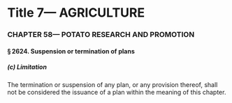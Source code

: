 
# Title 7— AGRICULTURE
### CHAPTER 58— POTATO RESEARCH AND PROMOTION
#### § 2624. Suspension or termination of plans
##### (c) Limitation

The termination or suspension of any plan, or any provision thereof, shall not be considered the issuance of a plan within the meaning of this chapter.
